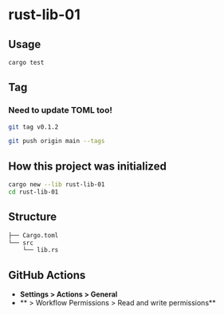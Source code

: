 rust-lib-01
==

## Usage

```sh
cargo test
```

## Tag

### Need to update TOML too!

```sh
git tag v0.1.2
```

```sh
git push origin main --tags
```

## How this project was initialized

```sh
cargo new --lib rust-lib-01
cd rust-lib-01
```

## Structure

```sh
├── Cargo.toml
└── src
    └── lib.rs
```

## GitHub Actions

* **Settings > Actions > General** 
* ** > Workflow Permissions > Read and write permissions**